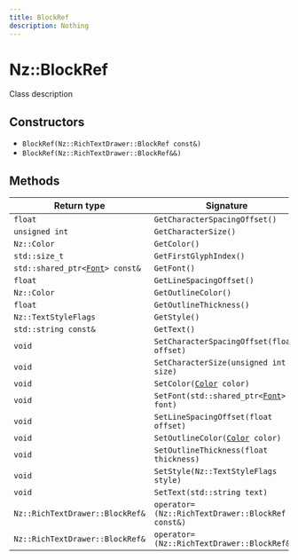 ```yaml
---
title: BlockRef
description: Nothing
---
```


# Nz::BlockRef

Class description

## Constructors

- `BlockRef(Nz::RichTextDrawer::BlockRef const&)`
- `BlockRef(Nz::RichTextDrawer::BlockRef&&)`

## Methods

| Return type | Signature |
| ----------- | --------- |
| `float` | `GetCharacterSpacingOffset()` |
| `unsigned int` | `GetCharacterSize()` |
| `Nz::Color` | `GetColor()` |
| `std::size_t` | `GetFirstGlyphIndex()` |
| `std::shared_ptr<`[`Font`](documentation/generated/Utility/Font.md)`> const&` | `GetFont()` |
| `float` | `GetLineSpacingOffset()` |
| `Nz::Color` | `GetOutlineColor()` |
| `float` | `GetOutlineThickness()` |
| `Nz::TextStyleFlags` | `GetStyle()` |
| `std::string const&` | `GetText()` |
| `void` | `SetCharacterSpacingOffset(float offset)` |
| `void` | `SetCharacterSize(unsigned int size)` |
| `void` | `SetColor(`[`Color`](documentation/generated/Core/Color.md)` color)` |
| `void` | `SetFont(std::shared_ptr<`[`Font`](documentation/generated/Utility/Font.md)`> font)` |
| `void` | `SetLineSpacingOffset(float offset)` |
| `void` | `SetOutlineColor(`[`Color`](documentation/generated/Core/Color.md)` color)` |
| `void` | `SetOutlineThickness(float thickness)` |
| `void` | `SetStyle(Nz::TextStyleFlags style)` |
| `void` | `SetText(std::string text)` |
| `Nz::RichTextDrawer::BlockRef&` | `operator=(Nz::RichTextDrawer::BlockRef const&)` |
| `Nz::RichTextDrawer::BlockRef&` | `operator=(Nz::RichTextDrawer::BlockRef&&)` |
